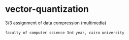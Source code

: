 # vector-quantization

3/3 assignment of data compression (multimedia) <br> <br>
``faculty of computer science 3rd year, cairo university``
